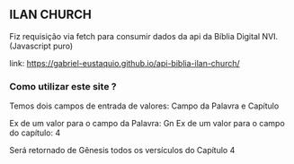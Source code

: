 ## ILAN CHURCH

Fiz requisição via fetch para consumir dados da api da Bíblia Digital NVI. (Javascript puro)

link: https://gabriel-eustaquio.github.io/api-biblia-ilan-church/

### Como utilizar este site ?

Temos dois campos de entrada de valores: Campo da Palavra e Capítulo

Ex de um valor para o campo da Palavra: Gn
Ex de um valor para o campo do capítulo: 4

Será retornado de Gênesis todos os versículos do Capítulo 4
